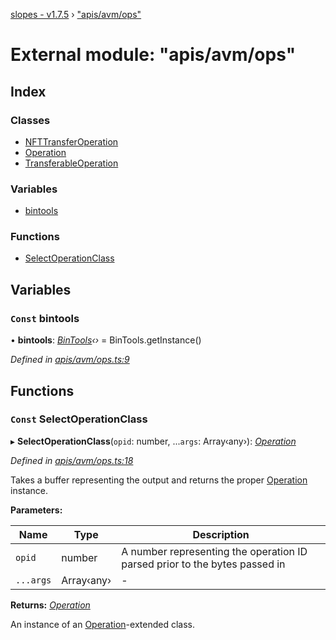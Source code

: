 [slopes - v1.7.5](../README.md) › ["apis/avm/ops"](_apis_avm_ops_.md)

# External module: "apis/avm/ops"

## Index

### Classes

* [NFTTransferOperation](../classes/_apis_avm_ops_.nfttransferoperation.md)
* [Operation](../classes/_apis_avm_ops_.operation.md)
* [TransferableOperation](../classes/_apis_avm_ops_.transferableoperation.md)

### Variables

* [bintools](_apis_avm_ops_.md#const-bintools)

### Functions

* [SelectOperationClass](_apis_avm_ops_.md#const-selectoperationclass)

## Variables

### `Const` bintools

• **bintools**: *[BinTools](../classes/_utils_bintools_.bintools.md)‹›* =  BinTools.getInstance()

*Defined in [apis/avm/ops.ts:9](https://github.com/ava-labs/slopes/blob/db73b16/src/apis/avm/ops.ts#L9)*

## Functions

### `Const` SelectOperationClass

▸ **SelectOperationClass**(`opid`: number, ...`args`: Array‹any›): *[Operation](../classes/_apis_avm_ops_.operation.md)*

*Defined in [apis/avm/ops.ts:18](https://github.com/ava-labs/slopes/blob/db73b16/src/apis/avm/ops.ts#L18)*

Takes a buffer representing the output and returns the proper [Operation](../classes/_apis_avm_ops_.operation.md) instance.

**Parameters:**

Name | Type | Description |
------ | ------ | ------ |
`opid` | number | A number representing the operation ID parsed prior to the bytes passed in  |
`...args` | Array‹any› | - |

**Returns:** *[Operation](../classes/_apis_avm_ops_.operation.md)*

An instance of an [Operation](../classes/_apis_avm_ops_.operation.md)-extended class.
